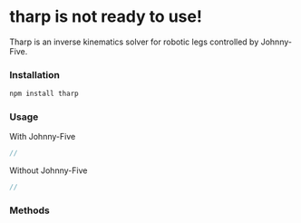 # tharp is not ready to use!
Tharp is an inverse kinematics solver for robotic legs controlled by Johnny-Five.

### Installation
````bash
npm install tharp
````

### Usage
With Johnny-Five

````js
//

````

Without Johnny-Five

````js
//

````

### Methods
